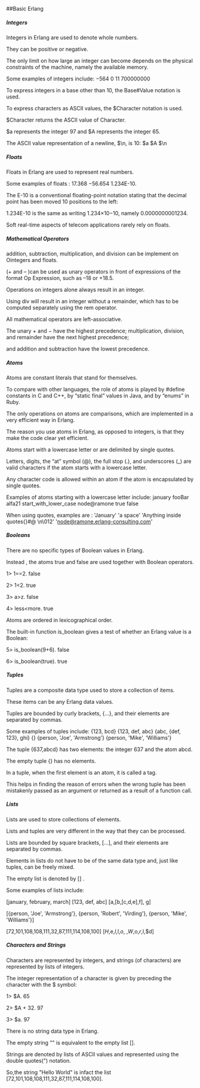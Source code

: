 ##Basic Erlang

##### Integers

Integers in Erlang are used to denote whole numbers.

They can be positive or negative. 

The only limit on how large an integer can become depends on the physical constraints of the machine, namely the available memory.

Some examples of integers include:
−564 0 11 700000000

To express integers in a base other than 10, the Base#Value notation is used.

To express characters as ASCII values, the $Character notation is used.

$Character returns the ASCII value of Character.

$a represents the integer 97 and $A represents the integer 65. 

The ASCII value representation of a newline, $\n, is 10:
$a $A $\n

##### Floats

Floats in Erlang are used to represent real numbers. 

Some examples of floats :
17.368 −56.654 1.234E-10.

The E-10 is a conventional floating-point notation stating that the decimal point has been moved 10 positions to the left:

1.234E-10 is the same as writing 1.234×10−10, namely 0.0000000001234. 

Soft real-time aspects of telecom applications rarely rely on floats. 


##### Mathematical Operators

addition, subtraction, multiplication, and division can be implement on Ointegers and floats. 
  
(+ and – )can be used as unary operators in front of expressions of the format Op Expression, such as –18 or +18.5.
 
Operations on integers alone always result in an integer.
  
Using div will result in an integer without a remainder, which has to be computed separately using the rem operator. 

All mathematical operators are left-associative. 

The unary + and − have the highest precedence; multiplication, division, and remainder have the next highest precedence; 

and addition and subtraction have the lowest precedence.

##### Atoms

Atoms are constant literals that stand for themselves. 

To compare with other languages, the role of atoms is played by #define constants in C and C++, by “static final” values in Java, and by “enums” in Ruby.

The only operations on atoms are comparisons, which are implemented in a very efficient way in Erlang. 

The reason you use atoms in Erlang, as opposed to integers, is that they make the code clear yet efficient. 

Atoms start with a lowercase letter or are delimited by single quotes.

Letters, digits, the “at” symbol (@), the full stop (.), and underscores (_) are valid characters if the atom starts with a lowercase letter. 

Any character code is allowed within an atom if the atom is encapsulated by single quotes.

Examples of atoms starting with a lowercase letter include:
january fooBar alfa21 start_with_lower_case node@ramone true false

When using quotes, examples are :
'January' 'a space' 'Anything inside quotes{}#@ \n\012' 'node@ramone.erlang-consulting.com'


#####  Booleans

There are no specific types of Boolean values in Erlang. 

Instead , the atoms true and false are used together with Boolean operators.

1> 1==2. false

2> 1<2. true

3> a>z. false

4> less<more. true

Atoms are ordered in lexicographical order.

The built-in function is_boolean gives a test of whether an Erlang value is a Boolean:

5> is_boolean(9+6). false

6> is_boolean(true). true

##### Tuples

Tuples are a composite data type used to store a collection of items.

These items can be any Erlang data values.

Tuples are bounded by curly brackets, {...}, and their elements are separated by commas.

Some examples of tuples include:
{123, bcd} {123, def, abc} {abc, {def, 123}, ghi} {} {person, 'Joe', 'Armstrong'} {person, 'Mike', 'Williams'}

The tuple {637,abcd} has two elements: the integer 637 and the atom abcd. 

The empty tuple {} has no elements. 

In a tuple, when the first element is an atom, it is called a tag. 

 This  helps in finding the reason of errors when the wrong tuple has been mistakenly passed as an argument or returned as a result of a function call. 
 
##### Lists
 
Lists are used to store collections of elements.

Lists and tuples are very different in the way that they can be processed.

Lists are bounded by square brackets, [...], and their elements are separated by commas.

Elements in lists do not have to be of the same data type and, just like tuples, can be freely mixed.

The empty list is denoted by [] .

Some examples of lists include:

[january, february, march] [123, def, abc] [a,[b,[c,d,e],f], g]

[{person, 'Joe', 'Armstrong'}, {person, 'Robert', 'Virding'}, {person, 'Mike', 'Williams'}]

[72,101,108,108,111,32,87,111,114,108,100] [$H,$e,$l,$l,$o,$ ,$W,$o,$r,$l,$d]


##### Characters and Strings

Characters are represented by integers, and strings (of characters) are represented by lists of integers.

The integer representation of a character is given by preceding the character with the $ symbol:

1> $A.
65

2> $A + 32.
97

3> $a.
97

There is no string data type in Erlang. 

The empty string "" is equivalent to the empty list [].
 
Strings are denoted by lists of ASCII values and represented using the double quotes(") notation.

So,the string "Hello World" is infact the list [72,101,108,108,111,32,87,111,114,108,100]. 

